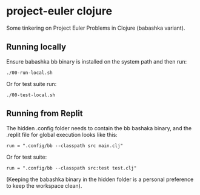 # project-euler clojure

Some tinkering on Project Euler Problems in Clojure (babashka variant).

## Running locally

Ensure babashka bb binary is installed on the system path and then run:

    ./00-run-local.sh

Or for test suite run:

    ./00-test-local.sh

## Running from Replit

The hidden .config folder needs to contain the bb bashaka binary,
and the .replit file for global execution looks like this:

    run = ".config/bb --classpath src main.clj"

Or for test suite:

    run = ".config/bb --classpath src:test test.clj"

(Keeping the babashka binary in the hidden folder is a personal preference to keep the workspace clean).
